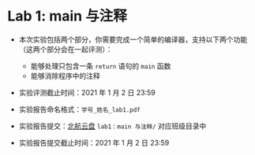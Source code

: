 # Lab 1: main 与注释

- 本次实验包括两个部分，你需要完成一个简单的编译器，支持以下两个功能（这两个部分会在一起评测）：
  - 能够处理只包含一条 `return` 语句的 `main` 函数
  - 能够消除程序中的注释

- 实验评测截止时间：2021 年 1 月 2 日 23:59
- 实验报告命名格式：`学号_姓名_lab1.pdf`
- 实验报告提交：[北航云盘](https://bhpan.buaa.edu.cn:443/link/413EA0802B7A7627A6B5112531C40772) `lab1：main 与注释/` 对应班级目录中
- 实验报告提交截止时间：2021 年 1 月 2 日 23:59